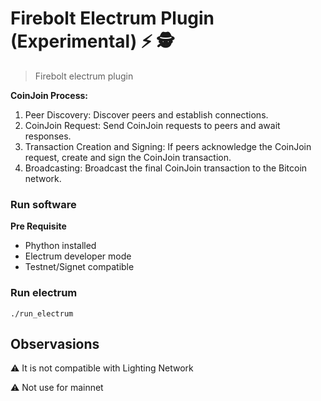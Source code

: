 # Firebolt Electrum Plugin (Experimental) ⚡ 🕵️

>Firebolt electrum plugin

**CoinJoin Process:**

 1. Peer Discovery: Discover peers and establish connections.
 2. CoinJoin Request: Send CoinJoin requests to peers and await responses.
 3. Transaction Creation and Signing: If peers acknowledge the CoinJoin request, create and sign the CoinJoin transaction.
 4.  Broadcasting: Broadcast the final CoinJoin transaction to the Bitcoin network.

### Run software

**Pre Requisite**

- Phython installed
- Electrum developer mode
- Testnet/Signet compatible

### Run electrum

``
./run_electrum
``
## Observasions

⚠️ It is not compatible with Lighting Network

⚠️ Not use for mainnet
